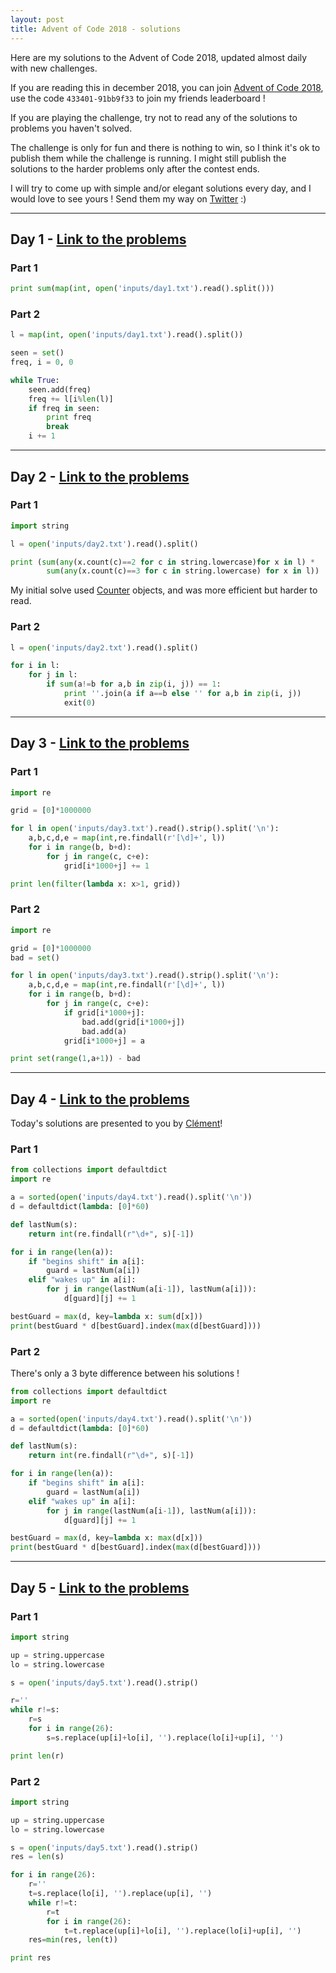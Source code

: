 ```yaml
---
layout: post
title: Advent of Code 2018 - solutions
---
```


Here are my solutions to the Advent of Code 2018, updated almost daily with new challenges.

If you are reading this in december 2018, you can join [Advent of Code 2018](https://adventofcode.com), use the code `433401-91bb9f33` to join my friends leaderboard !

If you are playing the challenge, try not to read any of the solutions to problems you haven't solved.

The challenge is only for fun and there is nothing to win, so I think it's ok to publish them while the challenge is running. I might still publish the solutions to the harder problems only after the contest ends.

I will try to come up with simple and/or elegant solutions every day, and I would love to see yours ! Send them my way on [Twitter](https://twitter.com/MathisHammel) :)

---

## <a name="day1"></a> Day 1 - [Link to the problems](https://adventofcode.com/2018/day/1)

### Part 1

```python
print sum(map(int, open('inputs/day1.txt').read().split()))
```

### Part 2

```python
l = map(int, open('inputs/day1.txt').read().split())

seen = set()
freq, i = 0, 0

while True:
    seen.add(freq)
    freq += l[i%len(l)]
    if freq in seen:
        print freq
        break
    i += 1
```


---

## <a name="day2"></a> Day 2 - [Link to the problems](https://adventofcode.com/2018/day/2)

### Part 1

```python
import string

l = open('inputs/day2.txt').read().split()

print (sum(any(x.count(c)==2 for c in string.lowercase)for x in l) *
        sum(any(x.count(c)==3 for c in string.lowercase) for x in l))
```

My initial solve used [Counter](https://docs.python.org/2/library/collections.html#collections.Counter) objects, and was more efficient but harder to read.


### Part 2

```python
l = open('inputs/day2.txt').read().split()

for i in l:
    for j in l:
        if sum(a!=b for a,b in zip(i, j)) == 1:
            print ''.join(a if a==b else '' for a,b in zip(i, j))
            exit(0)
```


---

## <a name="day3"></a> Day 3 - [Link to the problems](https://adventofcode.com/2018/day/3)

### Part 1

```python
import re

grid = [0]*1000000

for l in open('inputs/day3.txt').read().strip().split('\n'):
    a,b,c,d,e = map(int,re.findall(r'[\d]+', l))
    for i in range(b, b+d):
        for j in range(c, c+e):
            grid[i*1000+j] += 1

print len(filter(lambda x: x>1, grid))
```

### Part 2

```python
import re

grid = [0]*1000000
bad = set()

for l in open('inputs/day3.txt').read().strip().split('\n'):
    a,b,c,d,e = map(int,re.findall(r'[\d]+', l))
    for i in range(b, b+d):
        for j in range(c, c+e):
            if grid[i*1000+j]:
                bad.add(grid[i*1000+j])
                bad.add(a)
            grid[i*1000+j] = a

print set(range(1,a+1)) - bad
```

---

## <a name="day4"></a> Day 4 - [Link to the problems](https://adventofcode.com/2018/day/4)

Today's solutions are presented to you by [Clément](https://twitter.com/clement_hammel)!

### Part 1

```python
from collections import defaultdict
import re

a = sorted(open('inputs/day4.txt').read().split('\n'))
d = defaultdict(lambda: [0]*60)

def lastNum(s):
    return int(re.findall(r"\d+", s)[-1])

for i in range(len(a)):
    if "begins shift" in a[i]:
        guard = lastNum(a[i])
    elif "wakes up" in a[i]:
        for j in range(lastNum(a[i-1]), lastNum(a[i])):
            d[guard][j] += 1

bestGuard = max(d, key=lambda x: sum(d[x]))
print(bestGuard * d[bestGuard].index(max(d[bestGuard])))
```

### Part 2

There's only a 3 byte difference between his solutions !

```python
from collections import defaultdict
import re

a = sorted(open('inputs/day4.txt').read().split('\n'))
d = defaultdict(lambda: [0]*60)

def lastNum(s):
    return int(re.findall(r"\d+", s)[-1])

for i in range(len(a)):
    if "begins shift" in a[i]:
        guard = lastNum(a[i])
    elif "wakes up" in a[i]:
        for j in range(lastNum(a[i-1]), lastNum(a[i])):
            d[guard][j] += 1

bestGuard = max(d, key=lambda x: max(d[x]))
print(bestGuard * d[bestGuard].index(max(d[bestGuard])))
```

---

## <a name="day5"></a> Day 5 - [Link to the problems](https://adventofcode.com/2018/day/5)

### Part 1

```python
import string

up = string.uppercase
lo = string.lowercase

s = open('inputs/day5.txt').read().strip()

r=''
while r!=s:
    r=s
    for i in range(26):
        s=s.replace(up[i]+lo[i], '').replace(lo[i]+up[i], '')

print len(r)
```

### Part 2

```python
import string

up = string.uppercase
lo = string.lowercase

s = open('inputs/day5.txt').read().strip()
res = len(s)

for i in range(26):
    r=''
    t=s.replace(lo[i], '').replace(up[i], '')
    while r!=t:
        r=t
        for i in range(26):
            t=t.replace(up[i]+lo[i], '').replace(lo[i]+up[i], '')
    res=min(res, len(t))

print res
```

